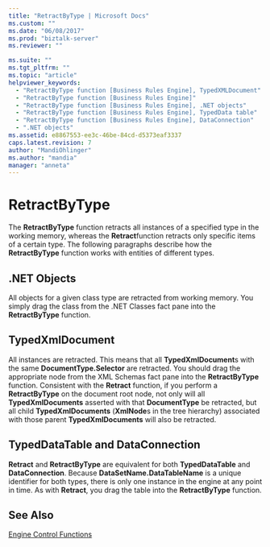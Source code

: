 ```yaml
---
title: "RetractByType | Microsoft Docs"
ms.custom: ""
ms.date: "06/08/2017"
ms.prod: "biztalk-server"
ms.reviewer: ""

ms.suite: ""
ms.tgt_pltfrm: ""
ms.topic: "article"
helpviewer_keywords: 
  - "RetractByType function [Business Rules Engine], TypedXMLDocument"
  - "RetractByType function [Business Rules Engine]"
  - "RetractByType function [Business Rules Engine], .NET objects"
  - "RetractByType function [Business Rules Engine], TypedData table"
  - "RetractByType function [Business Rules Engine], DataConnection"
  - ".NET objects"
ms.assetid: e8867553-ee3c-46be-84cd-d5373eaf3337
caps.latest.revision: 7
author: "MandiOhlinger"
ms.author: "mandia"
manager: "anneta"
---
```

# RetractByType
The **RetractByType** function retracts all instances of a specified type in the working memory, whereas the **Retract**function retracts only specific items of a certain type. The following paragraphs describe how the **RetractByType** function works with entities of different types.  
  
## .NET Objects  
 All objects for a given class type are retracted from working memory. You simply drag the class from the .NET Classes fact pane into the **RetractByType** function.  
  
## TypedXmlDocument  
 All instances are retracted. This means that all **TypedXmlDocument**s with the same **DocumentType.Selector** are retracted. You should drag the appropriate node from the XML Schemas fact pane into the **RetractByType** function. Consistent with the **Retract** function, if you perform a **RetractByType** on the document root node, not only will all **TypedXmlDocuments** asserted with that **DocumentType** be retracted, but all child **TypedXmlDocuments** (**XmlNode**s in the tree hierarchy) associated with those parent **TypedXmlDocuments** will also be retracted.  
  
## TypedDataTable and DataConnection  
 **Retract** and **RetractByType** are equivalent for both **TypedDataTable** and **DataConnection**. Because **DataSetName.DataTableName** is a unique identifier for both types, there is only one instance in the engine at any point in time. As with **Retract**, you drag the table into the **RetractByType** function.  
  
## See Also  
 [Engine Control Functions](../core/engine-control-functions.md)